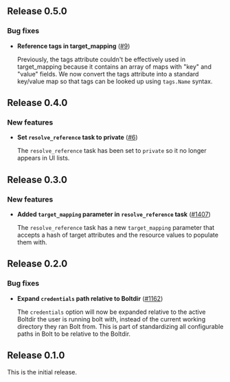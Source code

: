 ## Release 0.5.0

### Bug fixes

* **Reference tags in target_mapping** ([#9](https://github.com/puppetlabs/puppetlabs-aws_inventory/pulls/9))

  Previously, the tags attribute couldn't be effectively used in
  target_mapping because it contains an array of maps with "key" and
  "value" fields. We now convert the tags attribute into a standard key/value map so
  that tags can be looked up using `tags.Name` syntax.

## Release 0.4.0

### New features

* **Set `resolve_reference` task to private** ([#6](https://github.com/puppetlabs/puppetlabs-aws_inventory/pulls/6))

    The `resolve_reference` task has been set to `private` so it no longer appears in UI lists.
    
## Release 0.3.0

### New features

* **Added `target_mapping` parameter in `resolve_reference` task** ([#1407](https://github.com/puppetlabs/bolt/issues/1407))

  The `resolve_reference` task has a new `target_mapping` parameter that accepts a hash of target attributes and the resource values to populate them with.

## Release 0.2.0

### Bug fixes

* **Expand `credentials` path relative to Boltdir** ([#1162](https://github.com/puppetlabs/bolt/issues/1162))

  The `credentials` option will now be expanded relative to the active Boltdir the user is running bolt with, instead of the current working directory they ran Bolt from. This is part of standardizing all configurable paths in Bolt to be relative to the Boltdir.

## Release 0.1.0

This is the initial release.
